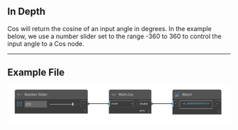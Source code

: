 ## In Depth
Cos will return the cosine of an input angle in degrees. In the example below, we use a number slider set to the range -360 to 360 to control the input angle to a Cos node.
___
## Example File

![Cos](./DSCore.Math.Cos_img.jpg)

